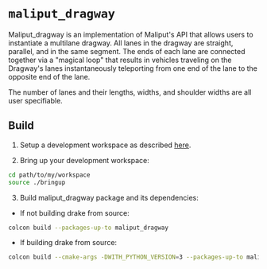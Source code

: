 # `maliput_dragway`

Maliput_dragway is an implementation of Maliput's API that allows users to instantiate
a multilane dragway.  All lanes in the dragway are straight, parallel, and in
the same segment. The ends of each lane are connected together via a "magical
loop" that results in vehicles traveling on the Dragway's lanes instantaneously
teleporting from one end of the lane to the opposite end of the lane.

The number of lanes and their lengths, widths, and shoulder widths are all user
specifiable.

## Build

1. Setup a development workspace as described [here](https://github.com/ToyotaResearchInstitute/maliput_documentation/blob/main/docs/installation_quickstart.rst).

2. Bring up your development workspace:

```sh
cd path/to/my/workspace
source ./bringup
```

3. Build maliput_dragway package and its dependencies:

  - If not building drake from source:

   ```sh
   colcon build --packages-up-to maliput_dragway
   ```

  - If building drake from source:

   ```sh
   colcon build --cmake-args -DWITH_PYTHON_VERSION=3 --packages-up-to maliput_dragway
   ```
